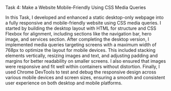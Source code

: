 Task 4: Make a Website Mobile-Friendly Using CSS Media Queries

In this Task, I developed and enhanced a static desktop-only webpage into a fully responsive and mobile-friendly website using CSS media queries. I started by building the desktop layout with HTML for structure and CSS Flexbox for alignment, including sections like the navigation bar, hero image, and services section. After completing the desktop version, I implemented media queries targeting screens with a maximum width of 768px to optimize the layout for mobile devices. This included stacking elements vertically, resizing images and text, and adjusting padding and margins for better readability on smaller screens. I also ensured that images were responsive and fit well within containers without distortion. Finally, I used Chrome DevTools to test and debug the responsive design across various mobile devices and screen sizes, ensuring a smooth and consistent user experience on both desktop and mobile platforms.
